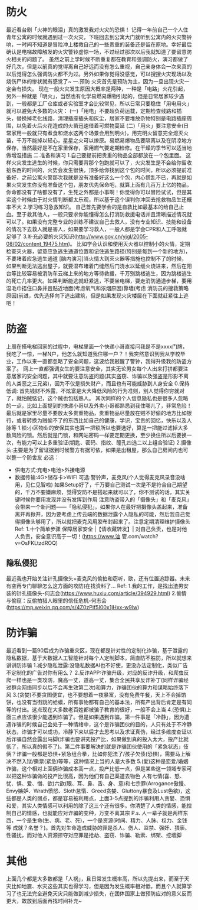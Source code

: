 # 防火
最近看台剧「火神的眼泪」真的激发我对火灾的恐惧！
记得一年前自己一个人住青年公寓的时候就遇到过一次火灾，下班回去到公寓大门就听到公寓内的火灾警铃响，一时间不知道是冒险冲上楼救自己的一些贵重的装备还是留在原地。幸好最后确认是电梯故障触发的火灾警铃虚惊一场，不过经过那次以后我就知道了要留意防火相关的问题了。
虽然之前上学时候不断重复都在教育和强调防火，演习都做了好几次，但是以前真的觉得离自己好远而没有怎么重视，自己亲身体会一次来真的以后觉得怎么强调防火都不为过。另外如果你觉得没感觉，可以搜搜火灾现场以及烧伤尸体的惨状就有感觉了~
一.预防
火灾首先是预防为主，因为一旦出现火灾一定会有损失。
现在一般火灾发生原因大概率是两种，一种是「电路」火花引起，另外一种就是「明火」，当然也有化学易燃易爆物引起的，但是日常居家较少遇到，一般都是工厂仓库或者实验室才会比较常见，所以日常只要稳住「用电用火」就可以避免大多数的火灾：
(一)「用电」不要超负荷运载，定期检查线路和插头，替换掉老化线路，清理插座插头和灰尘，居家不要堆放杂物特别是电路插座周围，以免着火后火花造成的火苗迅速借着可燃物蔓延
(二)「用火」要注意安全(日常家用一般就只有煮食和烧水这两个场景会用到明火)，用完明火留意完全熄灭火苗，千万不能掉以轻心，星星之火可以燎原。易燃易爆物品要隔离以及在阴凉地方保存，当然最好是不在家里保存，家用燃气要定期检修。在干燥的季节可以适当地做增湿措施
二.准备和演习
1.自己要提前把贵重的物品全部都放在一个包里面。
这样火灾发生逃生的时候，你只需要背那个包跑就可以了，火灾发生是不会给你留收拾东西的时间的，火势会发生很快，顶多给你找到这个包的时间，所以必须提前准备好，之前公寓火警那次我就是没有准备好这么一个包，内心慌乱不已，再就是如果火灾发生你没有准备这个包，朋友优先保命吧，就算上面有几百万上亿的物品，你命都没有了啥都没有了，生死之外都是小事啊！你觉得你可以冒险试试，但是其实这个时候由于对火情判断都太乐观，所以基于这个误判你冲回去抢救物品生还概率不大
2.学习练习急救知识。
自己首先要学会的是自救比如最基本的给自己止血。至于救其他人，一般只要求你能懂得怎么打消防救援电话并且清晰描述情况就可以了。如果没有完整专业的训练不建议自己去救人，没有专业知识、技能和设备的情况下去救人就是害人，如果要学习救人，一般人都是学会CPR和人工呼吸就足够了
3.补充必要的火灾知识(http://www.gov.cn/yjgl/2005-08/02/content_19475.htm)。
比如学会认识和使用灭火器以控制小的火情，定期检查灭火器，留意应急逃生通道位置和记住逃生路径(特别是每到一个新的地方)，不要堵着应急逃生通道
[脑内演习]当火情大到灭火器等措施也控制不了的时候，如果判断无法逃出屋子，就要湿布堵着门缝然后门浇水以延缓火烧进来，然后在阳台等比较容易被消防车云梯上来的地方等待救援，千万别跳楼逃生，因为跳楼逃生的死亡几率更大。如果判断能逃就赶紧逃，不要坐电梯，要走消防通道步梯，要用湿毛巾捂住口鼻并且贴近地面(考虑氧气和浓烟原因)靠墙(考虑 消防员的搜救策略原因)前进，优先选择向下逃出建筑，但是如果发现火灾楼层在下面就赶紧往上逃吧！
# 防盗
上周在搭电梯回家的过程中，电梯里面一个快递小哥直接问我是不是xxxx门牌，我吃了一惊，一梯N户，他怎么就知道我住哪一户？！我突然意识到我从学校毕业，工作以来一直都忽略了安全问题，这波给我敲醒了警钟，我得升级我的防盗方案了。
网上一直都强调女生的要注意安全，其实无论男女每个人出来打拼都要注意居家的安全问题，其中就要注意防盗问题(其实盗窃、诈骗以及强盗是形影不离的人类恶之三兄弟)，因为不仅是损失财产，而且也有可能威胁到人身安全
0.保持低调:
首先钱财不外露，不炫富是大大降低风险的行为准则，别人觉得你穷就对了，就怕贼惦记，这个贼也包括熟人。
其次同样的个人信息隐私也是很多人忽略的一点，比如上面提到的快递小哥以及外卖小哥都熟悉到我住哪儿了，非常危险！
最后就是家里尽量不要放太多贵重物品，贵重物品尽量放在贼不好偷的地方比如银行，或者转换为贼偷不了的东西比如自己的健康，学识，宝贵的回忆，快乐以及人脉等
1.锁:小区物业的安保其实也算一把锁所以也要选好，算是一把能过滤掉大多数风险的锁。然后就是门锁，和网站密码一样要定期更换，至少换住所以后要换一次，有能力可以上多重验证(钥匙、密码、指纹、瞳孔四选二以上组合验证)
2.摄像头:主要是为了留证据到时候警方有据可依，如果是出租屋，那么自己房间内也可以整一个防舍友
必选：
- 供电方式:充电>电池>外接电源
- 数据传输:4G>储存卡>WIFI
可选:警铃声，麦克风(个人觉得麦克风录音没啥用，见仁见智啦)
如果Setup好了，千万要自己测试一次是不是符合自己期望的，千万不要嫌麻烦，觉得安防不是搭起来就可以了，你不测试的话，其实关键时候你要用发现并没有发挥到作用
注意防盗带入的「摄像头」和「麦克风」会带来一个新问题——「隐私侵犯」。如果你人在最好把摄像头盖起来，准备离开再掀开，因为要考虑上传云端的数据泄露个人隐私的可能，然后我自己觉得摄像头够用了，所以就把麦克风用胶布封起来了。注意定期清理维护摄像头
Ref:
1.十个简单步骤 保障居家安全 |【请收藏转发】| 对自己负责，也是对他人负责，安全意识高于一切！(https://www.油 管.com/watch?v=OsFKLtzdROQ)
## 隐私侵犯
最近我也开始关注针孔摄像头+麦克风的偷拍和窃听，欧，还有位置追踪器。未来有空再专门聊聊怎么这方面的攻防(在找资料了...
Ref:
1.我的工作，是找出渣男安装的针孔摄像头-何志会(https://www.huxiu.com/article/394929.html)
2.偷情与偷窥：反偷拍猎人眼里的信任危机-何志会(https://mp.weixin.qq.com/s/4Z0zPif5I00x1jHxx-w9lw)

# 防诈骗
最近看到一篇90后成为诈骗重灾区，现在都是针对性的定制化诈骗，基于泄露的隐私数据，基于大数据人工智能针对每个人定制脚本，简直防不胜防，所以就想来讲讲防诈骗
1.减少隐私泄露:没隐私数据AI也不好使，更没办法定制化，类似广告不定制化的广告对你有用么？
2.反诈APP:诈骗升级，对应的反诈升级，和爬虫反爬一样也是一类攻防，魔高一丈，道高一丈，集合全民共享反诈补丁(同样诈骗经过群众网络同步以后不会再生效第二次)和算力，诈骗团伙的算力和谋略始终落下风
3.(贪婪)不要贪图便宜，也不要想着一夜暴富，没有免费午餐，天上不会掉馅饼，也没有当街跳的蛤蟆，所有事物都有自己的基本法，所有产出背后肯定是有同等的付出。这点现在大多数老百姓都被骗子教育的很好，一般不会上当
4.(恐惧)上面三点应该很少能遇到诈骗了。但是如果遇到诈骗，第一件事是「冷静」，因为遭遇诈骗的时候自己会处于一种情绪中，这个是诈骗团伙的目的，人只有处于不冷静状态，诈骗才可以成功，冷静下来以后才去思考以及求证真伪，经过多维度查证以后诈骗自然会露出马脚(诈骗也要讲究投产比，如果做到真的投入太大，投产比就低了，所以真的假不了)。第二件事要解决的就是诈骗团伙使用的「紧急状态」伎俩？诈骗一般都是恐惧+紧急组合拳，比如你犯法了/孩子欠债(恐惧)，需要马上解决不然入狱/撕票(紧急)等等，这种情况上当的人是大多数
5.(爱)这种是恋爱/婚姻诈骗，这个相对上面俩诈骗成本高一点，投产比低一点，但是某些这一领域专家可以把这种诈骗做的投产比很高，因为他们有自己渠道去物色
人有七情(喜、怒、忧、惧、爱、憎、欲)六欲(眼、耳、鼻、舌、身、意)和七宗罪(Arrogance傲慢、Envy嫉妒、Wrath愤怒、Sloth怠惰、Greed贪婪、Gluttony暴食及Lust色欲)，这些都是人类的弱点，都是容易被利用点，上面3-5点提到的诈骗利用人贪婪、恐惧和爱，其实人类情感可以利用的除了这三个还有很多。你清楚了人类的情感，能控制自己的情感，也就能应对诈骗的变种，万变不离其宗
P.s. 人一辈子就是两样东西，一个是生命(生、病、老、死)，一个是资源(时间、精力、人脉、权力、金钱等 成就？名誉？)。首先对生命造成威胁的罪是杀人、伤人、监禁、强奸、猥亵、性骚扰，而对他人资源掠夺对应罪是抢劫、盗窃、诈骗、勒索、绑架、挖墙脚
# 其他
上面几个都是大多数都是「人祸」，且日常发生概率高，所以先提出来，而至于天灾比如地震、水灾这些其实也得学习，但是因为发生概率相对低，而且个人就算学习了也无法完全避免天灾只能做到减少损失，在团体国家上做预防应对的意义反而更大，故放到后面再找时间补充~
